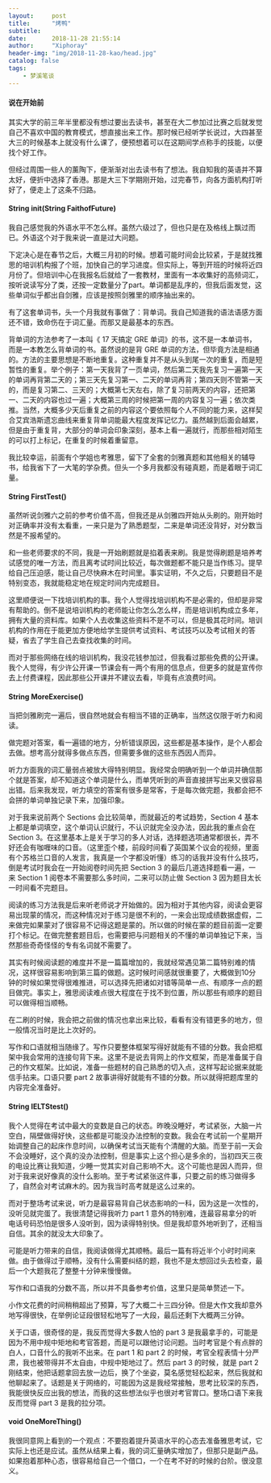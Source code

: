 ```yaml
---
layout:     post
title:      "烤鸭"
subtitle:   
date:       2018-11-28 21:55:14
author:     "Xiphoray"
header-img: "img/2018-11-28-kao/head.jpg"
catalog: false
tags:     
    - 梦溪笔谈
---
```


#### 说在开始前

其实大学的前三年半里都没有想过要出去读书，甚至在大二参加过比赛之后就发觉自己不喜欢中国的教育模式，想直接出来工作。那时候已经听学长说过，大四甚至大三的时候基本上就没有什么课了，便预想着可以在这期间学点称手的技能，以便找个好工作。

但经过周围一些人的薰陶下，便渐渐对出去读书有了想法。我自知我的英语并不算太好，便折中选择了香港。那是大三下学期刚开始，过完春节，向各方面机构打听好了，便走上了这条不归路。

#### String init(String FaithofFuture)

我自己感觉我的外语水平不怎么样。虽然六级过了，但也只是在及格线上飘过而已。外语这个对于我来说一直是过大问题。

下定决心是在春节之后，大概三月初的时候。想着可能时间会比较紧，于是就找雅思的培训机构报了个班，加快自己的学习进度。但实际上，等到开班的时候将近四月份了。但培训中心在我报名后就给了一套教材，里面有一本收集好的高频词汇，按听说读写分了类，还按一定数量分了part。单词都是乱序的，但我后面发觉，这些单词似乎都出自剑雅，应该是按照剑雅里的顺序抽出来的。

有了这套单词书，头一个月我就有事做了：背单词。我自己知道我的语法语感方面还不错，致命伤在于词汇量。而那又是最基本的东西。

背单词的方法参考了一本叫《 17 天搞定 GRE 单词》的书，这不是一本单词书，而是一本教怎么背单词的书。虽然说的是背 GRE 单词的方法，但毕竟方法是相通的。方法的主要思想是不断地重复。这种重复并不是从头到尾一次的重复，而是短暂性的重复。举个例子：第一天我背了一页单词，然后第二天我先复习一遍第一天的单词再背第二天的；第三天先复习第一、二天的单词再背；第四天则不管第一天的，而是复习第二、三天的；大概第七天左右，除了复习前两天的内容，还把第一、二天的内容也过一遍；大概第三周的时候把第一周的内容复习一遍；依次类推。当然，大概多少天后重复之前的内容这个要依照每个人不同的能力来，这样契合艾宾浩斯遗忘曲线来重复背单词能最大程度发挥记忆力。虽然越到后面会越累，但是由于重复背，大部分的单词会印象深刻，基本上看一遍就行，而那些相对陌生的可以打上标记，在重复的时候着重留意。

我比较幸运，前面有个学姐也考雅思，留下了全套的剑雅真题和其他相关的辅导书，给我省下了一大笔的学杂费。但头一个多月我都没有碰真题，而是着眼于词汇量。

#### String FirstTest()

虽然听说剑雅六之前的参考价值不高，但我还是从剑雅四开始从头刷的。刚开始时对正确率并没有太看重，一来只是为了熟悉题型，二来是单词还没背好，对分数当然是不报希望的。

和一些老师要求的不同，我是一开始刷题就是掐着表来刷。我是觉得刷题是培养考试感觉的唯一方法，而且离考试时间比较近，每次做题都不能只是当作练习。提早给自己压迫感，能让自己尽快麻木在时间里。事实证明，不久之后，只要题目不是特别变态，我就能稳定地在规定时间内完成题目。

这里顺便说一下找培训机构的事。我个人觉得找培训机构不是必需的，但却是非常有帮助的。倒不是说培训机构的老师能让你怎么怎么样，而是培训机构成立多年，拥有大量的资料库。如果个人去收集这些资料不是不可以，但是极其花时间。培训机构的作用在于能更加方便地给学生提供考试资料、考试技巧以及考试相关的答疑，省去了学生自己去查找收集的时间。

而对于那些网络在线的培训机构，我没花钱参加过，但我看过那些免费的公开课。我个人觉得，有少许公开课一节课会有一两个有用的信息点，但更多的就是宣传你去上付费课程，因此那些公开课并不建议去看，毕竟有点浪费时间。

#### String MoreExercise()

当把剑雅刷完一遍后，很自然地就会有相当不错的正确率，当然这仅限于听力和阅读。

做完题对答案，看一遍错的地方，分析错误原因，这些都是基本操作，是个人都会去做。想考高分就得多做点东西，但需要多做的这些东西因人而异。

听力方面我的词汇量弱点被放大得特别明显。我经常会明确听到一个单词并确信那个就是答案，却不知道这个单词是什么，而单凭听到的声音直接拼写出来又很容易出错。后来我发现，听力填空的答案有很多是常客，于是每次做完题，我都会把不会拼的单词单独记录下来，加强印象。

对于我来说前两个 Sections 会比较简单，而就最近的考试趋势，Section 4 基本上都是单词填空，这个单词认识就行，不认识就完全没办法，因此我的重点会在 Section 3。在这里基本上是关于学习的多人对话，选择题选项通常都很长，弄不好还会有咖喱味的口音。（这里歪个楼，前段时间看了英国某个议会的视频，里面有个苏格兰口音的人发言，我真是一个字都没听懂）练习的话我并没有什么技巧，倒是考试时我会在一开始阅卷时间先把 Section 3 的最后几道选择题看一遍，一来 Section 1 阅卷本不需要那么多时间，二来可以防止做 Section 3 因为题目太长一时间看不完题目。

阅读的练习方法我是后来听老师说才开始做的。因为相对于其他内容，阅读会更容易出现蒙的情况，而这种情况对于练习是很不利的，一来会出现成绩数据虚假，二来做完如果蒙对了很容易不记得这题是蒙的。所以做的时候在蒙的题目前面一定要打个标记。在做完整套题目后，也需要把与问题相关的不懂的单词单独记下来，当然那些奇奇怪怪的专有名词就不需要了。

其实有时候阅读题的难度并不是一篇篇增加的，我就经常遇见第二篇特别难的情况，这样很容易影响到第三篇的做题。这时候时间感就很重要了，大概做到10分钟的时候如果觉得很难推进，可以选择先把诸如对错等简单一点、有顺序一点的题目做完。事实上，雅思阅读难点很大程度在于找不到位置，所以那些有顺序的题目可以做得相当顺畅。

在二刷的时候，我会把之前做的情况也拿出来比较，看看有没有错更多的地方，但一般情况当时是比上次好的。

写作和口语就相当随缘了。写作只要整体框架写得好就能有不错的分数。我会把框架中我会常用的连接句背下来。这里不是说去背网上的作文框架，而是准备属于自己的作文框架。比如说，准备一些题材的自己熟悉的切入点，这样写起论据来就能信手拈来。口语只要 part 2 故事讲得好就能有不错的分数。所以就得把题库里的内容完全准备好。

#### String IELTStest()

我个人觉得在考试中最大的变数是自己的状态。昨晚没睡好，考试紧张，大脑一片空白，隔壁做得好快，这些都是可能没办法控制的变数。我会在考试前一个星期开始调整自己的起床作息时间，以确保考试当天能有个清醒的大脑。而至于前一天会不会没睡好，这个真的没办法控制，但是事实上这个担心是多余的，当初四天三夜的电设比赛让我知道，少睡一觉其实对自己影响不大。这个可能也是因人而异，但对于我来说好像真的没什么影响。至于考试紧张这件事，只要之前的练习做得多了，自然会对考试麻木的。因为我当时高考就是这么过来的。

而对于整场考试来说，听力是最容易背自己状态影响的一科，因为这是一次性的，没听见就完蛋了。我很清楚记得我听力 part 1 意外的特别难，连最容易拿分的听电话号码恐怕是很多人没听到，因为读得特别快。但是我却意外地听到了，还相当自信。其余的就没太大印象了。

可能是听力带来的自信，我阅读做得尤其顺畅。最后一篇有将近半个小时时间来做。由于做得过于顺畅，没有什么需要纠结的题，我也不是太想回过头去检查，最后一个大题我花了整整十分钟来慢慢做。

写作和口语我的分数不高，所以并不具备参考价值，这里只是简单赘述一下。

小作文花费的时间稍稍超出了预算，写了大概二十三四分钟。但是大作文我却意外地写得很快，在举例论证段很轻松地写了一大段，最后还剩下大概两三分钟。

关于口语，很奇怪的是，我反而觉得大多数人怕的 part 3 是我最拿手的，可能是因为不用中规中矩地和考官答题，而是可以跟他讨论问题。当时考官是个有点胖的白人，口音什么的我听不出来。在 part 1 和 part 2 的时候，考官全程表情十分严肃，我也被带得并不太自由，中规中矩地过了。然后 part 3 的时候，就是 part 2 刚结束，他把话题拿回去放一边后，换了个坐姿，莫名感觉轻松起来，然后我就和他聊起来了。话题是关于网络的，可能因为这是我经常接触，思考比较深的东西，我能很快反应出我的想法，而我的这些想法似乎也很对考官胃口。整场口语下来我反而觉得 part 3 是我的拉分项。

#### void OneMoreThing()

我很同意网上看到的一个观点：不要抱着提升英语水平的心态去准备雅思考试，它实际上也还是应试。虽然从结果上看，我的词汇量确实增加了，但那只是副产品。如果抱着那种心态，很容易给自己一个借口，一个在考不好的时候的台阶。很没意义。